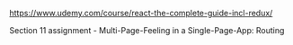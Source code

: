 https://www.udemy.com/course/react-the-complete-guide-incl-redux/

Section 11 assignment - Multi-Page-Feeling in a Single-Page-App: Routing